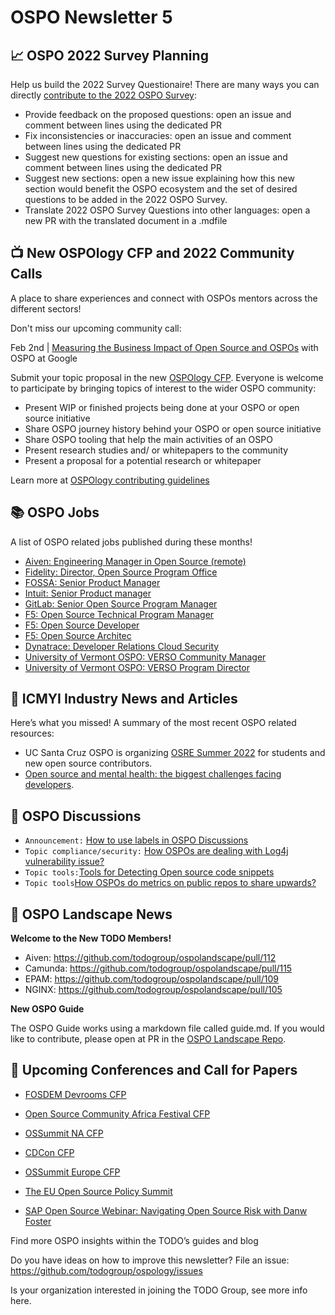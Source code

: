 # OSPO Newsletter 5


## 📈 OSPO 2022 Survey Planning

Help us build the 2022 Survey Questionaire! There are many ways you can directly [contribute to the 2022 OSPO Survey](https://github.com/todogroup/osposurvey/tree/master/2022#how-to-contribute):

* Provide feedback on the proposed questions: open an issue and comment between lines using the dedicated PR
* Fix inconsistencies or inaccuracies: open an issue and comment between lines using the dedicated PR
* Suggest new questions for existing sections: open an issue and comment between lines using the dedicated PR
* Suggest new sections: open a new issue explaining how this new section would benefit the OSPO ecosystem and the set of desired questions to be added in the 2022 OSPO Survey.
* Translate 2022 OSPO Survey Questions into other languages: open a new PR with the translated document in a .mdfile



## 📺 New OSPOlogy CFP and 2022 Community Calls

A place to share experiences and connect with OSPOs mentors across the different sectors!

Don't miss our upcoming community call:

Feb 2nd | [Measuring the Business Impact of Open Source and OSPOs](https://community.linuxfoundation.org/events/details/lfhq-todo-group-presents-measuring-the-business-impact-of-open-source-ospos/) with OSPO at Google

Submit your topic proposal in the new [OSPOlogy CFP](https://github.com/todogroup/ospology/issues/new/choose). Everyone is welcome to participate by bringing topics of interest to the wider OSPO community:

* Present WIP or finished projects being done at your OSPO or open source initiative
* Share OSPO journey history behind your OSPO or open source initiative
* Share OSPO tooling that help the main activities of an OSPO
* Present research studies and/ or whitepapers to the community
* Present a proposal for a potential research or whitepaper

Learn more at [OSPOlogy contributing guidelines](https://github.com/todogroup/ospology/tree/main/meetings#ospology-monthly-meetings)

## 📚 OSPO Jobs

A list of OSPO related jobs published during these months!

* [Aiven: Engineering Manager in Open Source (remote)](https://apply.workable.com/aiven/j/B4AB10D57E/)
* [Fidelity: Director, Open Source Program Office](https://jobs.fidelity.com/job-details/14556302/director-open-source-program-office-architect/)
* [FOSSA: Senior Product Manager](https://boards.greenhouse.io/fossa/jobs/4014321003?gh_jid=4014321003&gh_src=8206cb4d3us)
* [Intuit: Senior Product manager](https://www.linkedin.com/jobs/view/2877430291/)
* [GitLab: Senior Open Source Program Manager](https://www.linkedin.com/jobs/view/2873939107/)
* [F5: Open Source Technical Program Manager](https://ffive.wd5.myworkdayjobs.com/f5jobs/job/San-Jose/Open-Source-Technical-Program-Manager_RP1023611)
* [F5: Open Source Developer](https://ffive.wd5.myworkdayjobs.com/f5jobs/job/San-Jose/Open-Source-Developer-II_RP1023613)
* [F5: Open Source Architec](https://ffive.wd5.myworkdayjobs.com/f5jobs/job/San-Jose/Open-Source-Architect_RP1023612-1)
* [Dynatrace: Developer Relations Cloud Security](https://careers.dynatrace.com/jobs/5bfbdebf-98f4-4cf9-a52e-384b996da487/)
* [University of Vermont OSPO: VERSO Community Manager](https://vermontcomplexsystems.org/education/verso/)
* [University of Vermont OSPO: VERSO Program Director](https://vermontcomplexsystems.org/education/verso/)

## 📌 ICMYI Industry News and Articles

Here’s what you missed! A summary of the most recent OSPO related resources:

* UC Santa Cruz OSPO is organizing [OSRE Summer 2022](https://cross.ucsc.edu/2022-osre/index.html) for students and new open source contributors.
* [Open source and mental health: the biggest challenges facing developers](https://www.information-age.com/open-source-mental-health-biggest-challenges-facing-developers-123498480/).

## 🙋 OSPO Discussions

* `Announcement:` [How to use labels in OSPO Discussions](https://github.com/todogroup/ospology/discussions/46)
* `Topic compliance/security:` [How OSPOs are dealing with Log4j vulnerability issue?](https://github.com/todogroup/ospology/discussions/45)
* `Topic tools:`[Tools for Detecting Open source code snippets](https://github.com/todogroup/ospology/discussions/40)
* `Topic tools`[How OSPOs do metrics on public repos to share upwards?](https://github.com/todogroup/ospology/discussions/41)

## 📩 OSPO Landscape News

**Welcome to the New TODO Members!**


* Aiven: https://github.com/todogroup/ospolandscape/pull/112
* Camunda: https://github.com/todogroup/ospolandscape/pull/115
* EPAM: https://github.com/todogroup/ospolandscape/pull/109
* NGINX: https://github.com/todogroup/ospolandscape/pull/105

**New OSPO Guide**

The OSPO Guide works using a markdown file called guide.md. If you would like to contribute, please open at PR in the [OSPO Landscape Repo](https://github.com/todogroup/ospolandscape).


## 📎 Upcoming Conferences and Call for Papers

* [FOSDEM Devrooms CFP](https://fosdem.org/2022/news/2021-11-30-accepted-developer-rooms/)
* [Open Source Community Africa Festival CFP](https://www.papercall.io/oscafest22)
* [OSSummit NA CFP](https://events.linuxfoundation.org/open-source-summit-north-america/program/cfp/)
* [CDCon CFP](https://events.linuxfoundation.org/cdcon/program/cfp/#overview)


* [OSSummit Europe CFP](https://events.linuxfoundation.org/open-source-summit-europe/program/cfp/)
* [The EU Open Source Policy Summit](https://summit.openforumeurope.org/)
* [SAP Open Source Webinar: Navigating Open Source Risk with Danw Foster](https://webinars.sap.com/navigating-open-source-risk-16022022/en/registration.aspx)

Find more OSPO insights within the TODO’s guides and blog

Do you have ideas on how to improve this newsletter? File an issue: https://github.com/todogroup/ospology/issues

Is your organization interested in joining the TODO Group, see more info here.
